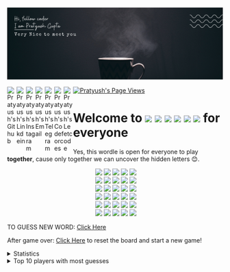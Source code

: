 ![Banner](data/banner.png)

<a href="https://github.com/pratyushgguptaa">
  <img align="left" alt="Pratyush's Github" width="22px" src="https://cdn.jsdelivr.net/npm/simple-icons@v3/icons/github.svg" />
</a>
<a href="https://www.linkedin.com/in/pratyushgguptaa/">
  <img align="left" alt="Pratyush's Linkdein" width="22px" src="https://cdn.jsdelivr.net/npm/simple-icons@v3/icons/linkedin.svg" />
</a>
<a href="https://www.instagram.com/pratyushgguptaa/">
  <img align="left" alt="Pratyush's Instagram" width="22px" src="https://cdn.jsdelivr.net/npm/simple-icons@v3/icons/instagram.svg" />
</a>
<a href="mailto: pratyushgguptaa@gmail.com">
  <img align="left" alt="Pratyush's Email" width="22px" src="https://cdn.jsdelivr.net/npm/simple-icons@v3/icons/gmail.svg" />
</a>
<a href="https://t.me/pratyushgguptaa">
  <img align="left" alt="Pratyush's Telegram" width="22px" src="https://cdn.jsdelivr.net/npm/simple-icons@v3/icons/telegram.svg" />
</a>
<a href="https://codeforces.com/profile/pratyushgguptaa">
  <img align="left" alt="Pratyush's Codeforces" width="22px" src="https://cdn.jsdelivr.net/npm/simple-icons@v3/icons/codeforces.svg" />
</a>
<a href="https://leetcode.com/pratyushgguptaa/">
  <img align="left" alt="Pratyush's Leetcode" width="22px" src="https://cdn.jsdelivr.net/npm/simple-icons@v3/icons/leetcode.svg" />
</a>
<a href="https://github.com/pratyushgguptaa">
    <img src="https://komarev.com/ghpvc/?username=pratyushgguptaa" alt="Pratyush's Page Views" />
</a>

# Welcome to <img src="https://via.placeholder.com/40/3a3a3c/f?text=W">&nbsp;<img src="https://via.placeholder.com/40/538d4e/f?text=O">&nbsp;<img src="https://via.placeholder.com/40/3a3a3c/f?text=R">&nbsp;<img src="https://via.placeholder.com/40/538d4e/f?text=D">&nbsp;<img src="https://via.placeholder.com/40/b59f3b/f?text=L">&nbsp;<img src="https://via.placeholder.com/40/3a3a3c/f?text=E"> for everyone
Yes, this wordle is open for everyone to play **together**, cause only together we can uncover the hidden letters 😊.

<!-- BOARD START --><div align="center">&nbsp;<img src="https://via.placeholder.com/70/121213/f?text=+">&nbsp;<img src="https://via.placeholder.com/70/121213/f?text=+">&nbsp;<img src="https://via.placeholder.com/70/121213/f?text=+">&nbsp;<img src="https://via.placeholder.com/70/121213/f?text=+">&nbsp;<img src="https://via.placeholder.com/70/121213/f?text=+"><br>&nbsp;<img src="https://via.placeholder.com/70/121213/f?text=+">&nbsp;<img src="https://via.placeholder.com/70/121213/f?text=+">&nbsp;<img src="https://via.placeholder.com/70/121213/f?text=+">&nbsp;<img src="https://via.placeholder.com/70/121213/f?text=+">&nbsp;<img src="https://via.placeholder.com/70/121213/f?text=+"><br>&nbsp;<img src="https://via.placeholder.com/70/121213/f?text=+">&nbsp;<img src="https://via.placeholder.com/70/121213/f?text=+">&nbsp;<img src="https://via.placeholder.com/70/121213/f?text=+">&nbsp;<img src="https://via.placeholder.com/70/121213/f?text=+">&nbsp;<img src="https://via.placeholder.com/70/121213/f?text=+"><br>&nbsp;<img src="https://via.placeholder.com/70/121213/f?text=+">&nbsp;<img src="https://via.placeholder.com/70/121213/f?text=+">&nbsp;<img src="https://via.placeholder.com/70/121213/f?text=+">&nbsp;<img src="https://via.placeholder.com/70/121213/f?text=+">&nbsp;<img src="https://via.placeholder.com/70/121213/f?text=+"><br>&nbsp;<img src="https://via.placeholder.com/70/121213/f?text=+">&nbsp;<img src="https://via.placeholder.com/70/121213/f?text=+">&nbsp;<img src="https://via.placeholder.com/70/121213/f?text=+">&nbsp;<img src="https://via.placeholder.com/70/121213/f?text=+">&nbsp;<img src="https://via.placeholder.com/70/121213/f?text=+"><br>&nbsp;<img src="https://via.placeholder.com/70/121213/f?text=+">&nbsp;<img src="https://via.placeholder.com/70/121213/f?text=+">&nbsp;<img src="https://via.placeholder.com/70/121213/f?text=+">&nbsp;<img src="https://via.placeholder.com/70/121213/f?text=+">&nbsp;<img src="https://via.placeholder.com/70/121213/f?text=+"><br></div>
<!-- BOARD END -->

<!--  -->
TO GUESS NEW WORD: [Click Here](https://github.com/pratyushgguptaa/pratyushgguptaa/issues/new?body=Just+enter+a+5+letter+word+in+the+title+after+%22WORDLE%3A+%22+and+click+%22Submit+new+issue%22.+You+don%27t+need+to+do+anything+else+%3AD&title=WORDLE%3A+) 



After game over: [Click Here](https://github.com/pratyushgguptaa/pratyushgguptaa/issues/new?title=WORDLE%3A+START+NEW+GAME&body=Dont+change+the+title.+If+the+game+is+over+new+game+will+be+loaded) to reset the board and start a new game!












<details>
  <summary>Statistics</summary><p>

| <span style="font-size:50px">8</span> |<span style="font-size:50px">100</span> | <span style="font-size:50px">5</span>|<span style="font-size:50px">5</span> |
|:---:|:---:|:---:|:---:|
| Played|Win %| Current Streak | Max Streak |

1. 2
2. 0
3. 3
4. 2
5. 1
6. 0
<!-- BEGIN STATISTICS -->

<!-- END STATISTICS -->
</p></details>

<details>
  <summary>Top 10 players with most guesses</summary>
<!-- BEGIN TOP GUESSES -->
<!-- END TOP GUESSES -->
</details>
